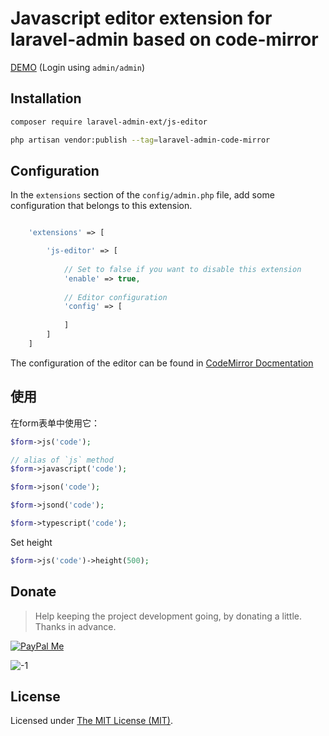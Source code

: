 Javascript editor extension for laravel-admin based on code-mirror
======

[DEMO](http://demo.laravel-admin.org/code-mirror/js) (Login using `admin/admin`)

## Installation 

```bash
composer require laravel-admin-ext/js-editor

php artisan vendor:publish --tag=laravel-admin-code-mirror
```

## Configuration

In the `extensions` section of the `config/admin.php` file, add some configuration that belongs to this extension.
```php

    'extensions' => [

        'js-editor' => [
        
            // Set to false if you want to disable this extension
            'enable' => true,
            
            // Editor configuration
            'config' => [
                
            ]
        ]
    ]

```

The configuration of the editor can be found in [CodeMirror Docmentation](https://codemirror.net/)

## 使用

在form表单中使用它：
```php
$form->js('code');

// alias of `js` method
$form->javascript('code');

$form->json('code');

$form->jsond('code');

$form->typescript('code');
```

Set height
```php
$form->js('code')->height(500);
```

## Donate

> Help keeping the project development going, by donating a little. Thanks in advance.

[![PayPal Me](https://img.shields.io/badge/Donate-PayPal-green.svg)](https://www.paypal.me/zousong)

![-1](https://cloud.githubusercontent.com/assets/1479100/23287423/45c68202-fa78-11e6-8125-3e365101a313.jpg)

License
------------
Licensed under [The MIT License (MIT)](LICENSE).

